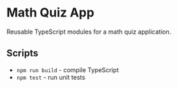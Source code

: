 # Math Quiz App

Reusable TypeScript modules for a math quiz application.

## Scripts

- `npm run build` - compile TypeScript
- `npm test` - run unit tests
